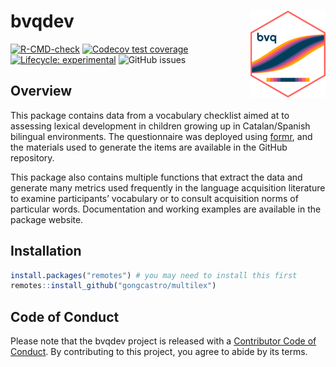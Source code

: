 # bvqdev <a href="gongcastro.github.io/bvqdev"><img src="man/figures/logo.png" align="right" height="139" /></a>
<!-- badges: start -->
[![R-CMD-check](https://github.com/gongcastro/bvqdev/actions/workflows/check-standard.yaml/badge.svg)](https://github.com/gongcastro/bvqdev/actions/workflows/R-CMD-check.yaml)
[![Codecov test coverage](https://codecov.io/gh/gongcastro/bvqdev/branch/main/graph/badge.svg)](https://app.codecov.io/gh/gongcastro/bvqdev?branch=main)
[![Lifecycle: experimental](https://img.shields.io/badge/lifecycle-experimental-orange.svg)](https://lifecycle.r-lib.org/articles/stages.html#experimental)
![GitHub issues](https://img.shields.io/github/issues/gongcastro/bvqdev)
<!-- badges: end -->


## Overview

This package contains data from a vocabulary checklist aimed at to assessing lexical development in children growing up in Catalan/Spanish bilingual environments. The questionnaire was deployed using [formr](https://formr.org/), and the materials used to generate the items are available in the GitHub repository.

This package also contains multiple functions that extract the data and generate many metrics used frequently in the language acquisition literature to examine participants’ vocabulary or to consult acquisition norms of particular words. Documentation and working examples are available in the package website.


## Installation

```r
install.packages("remotes") # you may need to install this first
remotes::install_github("gongcastro/multilex")
```

## Code of Conduct

Please note that the bvqdev project is released with a [Contributor Code of Conduct](https://contributor-covenant.org/version/2/1/CODE_OF_CONDUCT.html). By contributing to this project, you agree to abide by its terms.
